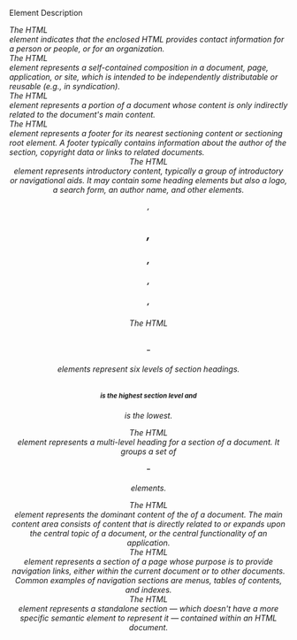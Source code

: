 

Element 	Description
<address> 	The HTML <address> element indicates that the enclosed HTML provides contact information for a person or people, or for an organization.
    <!-- Questions? Email Dr. Art Lees -->

<article> 	The HTML <article> element represents a self-contained composition in a document, page, application, or site, which is intended to be independently distributable or reusable (e.g., in syndication).


<aside> 	The HTML <aside> element represents a portion of a document whose content is only indirectly related to the document's main content.


<footer> 	The HTML <footer> element represents a footer for its nearest sectioning content or sectioning root element. A footer typically contains information about the author of the section, 
copyright data or links to related documents.
    <!-- COPYRIGHT 2001 Longan International Holdings, LLC ALL RIGHTS RESERVED -->

<header> 	The HTML <header> element represents introductory content, typically a group of introductory or navigational aids. It may contain some heading elements but also a logo, a search form, an author name, and other elements.
    <!-- Logo, search -->

<h1>, <h2>, <h3>, <h4>, <h5>, <h6> 	The HTML <h1>–<h6> elements represent six levels of section headings. <h1> is the highest section level and <h6> is the lowest.


<hgroup> 	The HTML <hgroup> element represents a multi-level heading for a section of a document. It groups a set of <h1>–<h6> elements.


<main> 	The HTML <main> element represents the dominant content of the <body> of a document. The main content area consists of content that is directly related to or expands upon the central topic of a document, or the central functionality of an application.


<nav> 	The HTML <nav> element represents a section of a page whose purpose is to provide navigation links, either within the current document or to other documents. Common examples of navigation sections are menus, tables of contents, and indexes.
    <!-- nav: fotos, services offered, sample project categories -->

<section> 	The HTML <section> element represents a standalone section — which doesn't have a more specific semantic element to represent it — contained within an HTML document.


